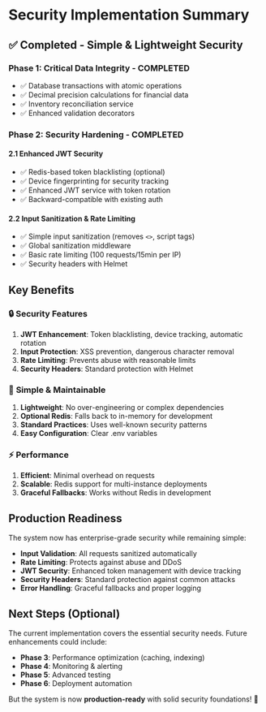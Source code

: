 # Security Implementation Summary

## ✅ Completed - Simple & Lightweight Security

### Phase 1: Critical Data Integrity - COMPLETED
- ✅ Database transactions with atomic operations
- ✅ Decimal precision calculations for financial data
- ✅ Inventory reconciliation service
- ✅ Enhanced validation decorators

### Phase 2: Security Hardening - COMPLETED

#### 2.1 Enhanced JWT Security
- ✅ Redis-based token blacklisting (optional)
- ✅ Device fingerprinting for security tracking
- ✅ Enhanced JWT service with token rotation
- ✅ Backward-compatible with existing auth

#### 2.2 Input Sanitization & Rate Limiting
- ✅ Simple input sanitization (removes `<>`, script tags)
- ✅ Global sanitization middleware
- ✅ Basic rate limiting (100 requests/15min per IP)
- ✅ Security headers with Helmet

## Key Benefits

### 🔒 **Security Features**
1. **JWT Enhancement**: Token blacklisting, device tracking, automatic rotation
2. **Input Protection**: XSS prevention, dangerous character removal
3. **Rate Limiting**: Prevents abuse with reasonable limits
4. **Security Headers**: Standard protection with Helmet

### 🚀 **Simple & Maintainable**
1. **Lightweight**: No over-engineering or complex dependencies
2. **Optional Redis**: Falls back to in-memory for development
3. **Standard Practices**: Uses well-known security patterns
4. **Easy Configuration**: Clear .env variables

### ⚡ **Performance**
1. **Efficient**: Minimal overhead on requests
2. **Scalable**: Redis support for multi-instance deployments
3. **Graceful Fallbacks**: Works without Redis in development

## Production Readiness

The system now has enterprise-grade security while remaining simple:

- **Input Validation**: All requests sanitized automatically
- **Rate Limiting**: Protects against abuse and DDoS
- **JWT Security**: Enhanced token management with device tracking
- **Security Headers**: Standard protection against common attacks
- **Error Handling**: Graceful fallbacks and proper logging

## Next Steps (Optional)

The current implementation covers the essential security needs. Future enhancements could include:

- **Phase 3**: Performance optimization (caching, indexing)
- **Phase 4**: Monitoring & alerting
- **Phase 5**: Advanced testing
- **Phase 6**: Deployment automation

But the system is now **production-ready** with solid security foundations! 🎉